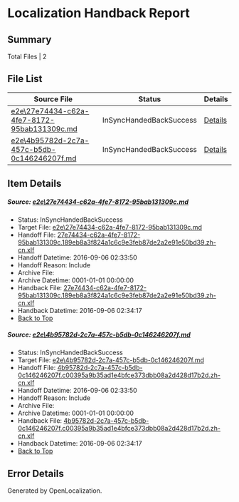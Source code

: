 # <a name='report-top'></a> Localization Handback Report

## Summary
 Total Files | 2

## File List
 Source File | Status | Details 
 ----------- | ------ | ------- 
 [e2e\27e74434-c62a-4fe7-8172-95bab131309c.md](https://github.com/OpenLocalizationTestOrg/ol-test0/blob/6a1e1cde04ff9c960859fcbea5b3095b9c028a3c/e2e/27e74434-c62a-4fe7-8172-95bab131309c.md) | InSyncHandedBackSuccess | [Details](#cfedb0623cfca26600f04a3658ebf806cc08891a1)
 [e2e\4b95782d-2c7a-457c-b5db-0c146246207f.md](https://github.com/OpenLocalizationTestOrg/ol-test0/blob/6a1e1cde04ff9c960859fcbea5b3095b9c028a3c/e2e/4b95782d-2c7a-457c-b5db-0c146246207f.md) | InSyncHandedBackSuccess | [Details](#0a01d7eba21a35f795c39ce072432ce5370f2d173)

## Item Details
##### <a name='cfedb0623cfca26600f04a3658ebf806cc08891a1'></a> Source: [e2e\27e74434-c62a-4fe7-8172-95bab131309c.md](https://github.com/OpenLocalizationTestOrg/ol-test0/blob/6a1e1cde04ff9c960859fcbea5b3095b9c028a3c/e2e/27e74434-c62a-4fe7-8172-95bab131309c.md)
* Status: InSyncHandedBackSuccess
* Target File: [e2e\27e74434-c62a-4fe7-8172-95bab131309c.md](https://github.com/OpenLocalizationTestOrg/ol-test0-zhcn/blob/31aad3fcc1b8d1ede0bf1a136b4f458cade23a0d/e2e/27e74434-c62a-4fe7-8172-95bab131309c.md)
* Handoff File: [27e74434-c62a-4fe7-8172-95bab131309c.189eb8a3f824a1c6c9e3feb87de2a2e91e50bd39.zh-cn.xlf](https://github.com/OpenLocalizationTestOrg/ol-test0-handoff/blob/70c42522e39ed1c784ad38ea619e609e1ce5e2b0/ol-handoff/OpenLocalizationTestOrg/ol-test0-zhcn/ci/ht/27e74434-c62a-4fe7-8172-95bab131309c.189eb8a3f824a1c6c9e3feb87de2a2e91e50bd39.zh-cn.xlf)
* Handoff Datetime: 2016-09-06 02:33:50
* Handoff Reason: Include
* Archive File: 
* Archive Datetime: 0001-01-01 00:00:00
* Handback File: [27e74434-c62a-4fe7-8172-95bab131309c.189eb8a3f824a1c6c9e3feb87de2a2e91e50bd39.zh-cn.xlf](https://github.com/OpenLocalizationTestOrg/ol-test0-handback/blob/8ca473bfe550d11a71a8c30c319101e5e732986a/ol-handback/OpenLocalizationTestOrg/ol-test0-zhcn/ci/ht/27e74434-c62a-4fe7-8172-95bab131309c.189eb8a3f824a1c6c9e3feb87de2a2e91e50bd39.zh-cn.xlf)
* Handback Datetime: 2016-09-06 02:34:17
* [Back to Top](#report-top)

##### <a name='0a01d7eba21a35f795c39ce072432ce5370f2d173'></a> Source: [e2e\4b95782d-2c7a-457c-b5db-0c146246207f.md](https://github.com/OpenLocalizationTestOrg/ol-test0/blob/6a1e1cde04ff9c960859fcbea5b3095b9c028a3c/e2e/4b95782d-2c7a-457c-b5db-0c146246207f.md)
* Status: InSyncHandedBackSuccess
* Target File: [e2e\4b95782d-2c7a-457c-b5db-0c146246207f.md](https://github.com/OpenLocalizationTestOrg/ol-test0-zhcn/blob/31aad3fcc1b8d1ede0bf1a136b4f458cade23a0d/e2e/4b95782d-2c7a-457c-b5db-0c146246207f.md)
* Handoff File: [4b95782d-2c7a-457c-b5db-0c146246207f.c00395a9b35ad1e4bfce373dbb08a2d428d17b2d.zh-cn.xlf](https://github.com/OpenLocalizationTestOrg/ol-test0-handoff/blob/70c42522e39ed1c784ad38ea619e609e1ce5e2b0/ol-handoff/OpenLocalizationTestOrg/ol-test0-zhcn/ci/ht/4b95782d-2c7a-457c-b5db-0c146246207f.c00395a9b35ad1e4bfce373dbb08a2d428d17b2d.zh-cn.xlf)
* Handoff Datetime: 2016-09-06 02:33:50
* Handoff Reason: Include
* Archive File: 
* Archive Datetime: 0001-01-01 00:00:00
* Handback File: [4b95782d-2c7a-457c-b5db-0c146246207f.c00395a9b35ad1e4bfce373dbb08a2d428d17b2d.zh-cn.xlf](https://github.com/OpenLocalizationTestOrg/ol-test0-handback/blob/8ca473bfe550d11a71a8c30c319101e5e732986a/ol-handback/OpenLocalizationTestOrg/ol-test0-zhcn/ci/ht/4b95782d-2c7a-457c-b5db-0c146246207f.c00395a9b35ad1e4bfce373dbb08a2d428d17b2d.zh-cn.xlf)
* Handback Datetime: 2016-09-06 02:34:17
* [Back to Top](#report-top)


## Error Details

Generated by OpenLocalization.
